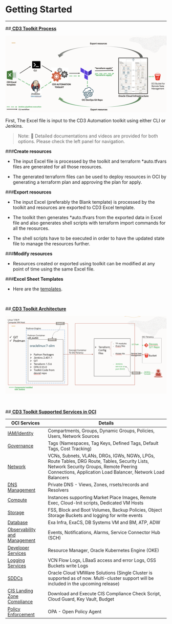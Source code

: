 # **Getting Started**
---

##<u> **CD3 Toolkit Process</u>**


<img width="1049" alt="CD3 Toolkit Process" src="images/CD3-Process.png">

<br>


First, The Excel file is input to the CD3 Automation toolkit using either CLI or Jenkins.  

>Note: 📖 Detailed documentations and videos are provided for both options. Please check the left panel for navigation.

###**Create resources**

- The input Excel file is processed by the toolkit and terraform *auto.tfvars files are generated for all those reosurces. 

- The generated terraform files can be used to deploy resources in OCI by generating a terraform plan and approving the plan for apply. 

###**Export resources**

- The input Excel (preferably the Blank template) is processed by the toolkit and resources are exported to CD3 Excel template. 

- The toolkit then generates *auto.tfvars from the exported data in Excel file and also generates shell scripts with terraform import commands for all the reosurces.

- The shell scripts have to be executed in order to have the updated state file to manage the resources further.

###**Modify resources**

- Resources created or exported using toolkit can be modified at any point of time using the same Excel file.

###**Excel Sheet Templates**

- Here are the [templates](ExcelTemplates.md).

<br>

##<u> **CD3 Toolkit Architecture</u>**

![CD3 Architecture](images/CD3-Arch.png)

<br>

##<u> **CD3 Toolkit Supported Services in OCI</u>**

| OCI Services | Details |
| --------- | ----------- |
| [IAM/Identity](CD3ExcelTabs.md#iamidentity) | Compartments, Groups, Dynamic Groups, Policies, Users, Network Sources |
| [Governance](CD3ExcelTabs.md#governance) | Tags (Namespaces, Tag Keys, Defined Tags, Default Tags, Cost Tracking) |
| [Network](CD3ExcelTabs.md#network) | VCNs, Subnets, VLANs, DRGs, IGWs, NGWs, LPGs, Route Tables, DRG Route, Tables, Security Lists, Network Security Groups, Remote Peering Connections, Application Load Balancer, Network Load Balancers |
| [DNS Management](CD3ExcelTabs.md#private-dns)                                       | Private DNS - Views, Zones, rrsets/records and Resolvers  |
| [Compute](CD3ExcelTabs.md#compute) | Instances supporting Market Place Images, Remote Exec, Cloud-Init scripts, Dedicated VM Hosts |
| [Storage](CD3ExcelTabs.md#storage) | FSS, Block and Boot Volumes, Backup Policies, Object Storage Buckets and logging for write events |
| [Database](CD3ExcelTabs.md#database) | Exa Infra, ExaCS, DB Systems VM and BM, ATP, ADW |
| [Observability and Management](CD3ExcelTabs.md#management-services) | Events, Notifications, Alarms, Service Connector Hub (SCH) |
| [Developer Services](CD3ExcelTabs.md#developer-services) | Resource Manager, Oracle Kubernetes Engine (OKE) |
| [Logging Services](CD3ExcelTabs.md#logging-Services) | VCN Flow Logs, LBaaS access and error Logs, OSS Buckets write Logs |
| [SDDCs ](CD3ExcelTabs.md#sddcs-tab) | Oracle Cloud VMWare Solutions (Single Cluster is supported as of now. Multi-cluster support will be included in the upcoming release) |
| [CIS Landing Zone Compliance](CISFeatures.md#additional-cis-compliance-features) | Download and Execute CIS Compliance Check Script, Cloud Guard, Key Vault, Budget |
[Policy Enforcement](OPAForCompliance.md) | OPA - Open Policy Agent |
